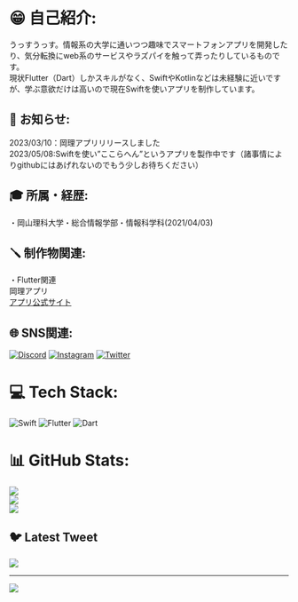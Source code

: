# 😁 自己紹介:
うっすうっす。情報系の大学に通いつつ趣味でスマートフォンアプリを開発したり、気分転換にweb系のサービスやラズパイを触って弄ったりしているものです。<br>
現状Flutter（Dart）しかスキルがなく、SwiftやKotlinなどは未経験に近いですが、学ぶ意欲だけは高いので現在Swiftを使いアプリを制作しています。



## 📢 お知らせ:
2023/03/10：岡理アプリリリースしました<br>
2023/05/08:Swiftを使い”ここらへん”というアプリを製作中です（諸事情によりgithubにはあげれないのでもう少しお待ちください）



## 🎓 所属・経歴:
・岡山理科大学・総合情報学部・情報科学科(2021/04/03)



## 🪛 制作物関連:
・Flutter関連<br>
岡理アプリ<br>
[アプリ公式サイト](https://ous-unoffical-app.studio.site/)



## 🌐 SNS関連:
[![Discord](https://img.shields.io/badge/Discord-%237289DA.svg?logo=discord&logoColor=white)](https://discord.gg/Gadgelogger#4120) [![Instagram](https://img.shields.io/badge/Instagram-%23E4405F.svg?logo=Instagram&logoColor=white)](https://instagram.com/gadgelogger0314) [![Twitter](https://img.shields.io/badge/Twitter-%231DA1F2.svg?logo=Twitter&logoColor=white)](https://twitter.com/gadgelogger) 

# 💻 Tech Stack:
![Swift](https://img.shields.io/badge/swift-F54A2A?style=for-the-badge&logo=swift&logoColor=white) ![Flutter](https://img.shields.io/badge/Flutter-%2302569B.svg?style=for-the-badge&logo=Flutter&logoColor=white) ![Dart](https://img.shields.io/badge/dart-%230175C2.svg?style=for-the-badge&logo=dart&logoColor=white)
# 📊 GitHub Stats:
![](https://github-readme-stats.vercel.app/api?username=gadgelogger&theme=swift&hide_border=false&include_all_commits=false&count_private=false)<br/>
![](https://github-readme-streak-stats.herokuapp.com/?user=gadgelogger&theme=swift&hide_border=false)<br/>
![](https://github-readme-stats.vercel.app/api/top-langs/?username=gadgelogger&theme=swift&hide_border=false&include_all_commits=false&count_private=false&layout=compact)

## 🐦 Latest Tweet
[![](https://gtce.itsvg.in/api?username=gadgelogger)](https://github.com/VishwaGauravIn/github-twitter-card-embed)

---
[![](https://visitcount.itsvg.in/api?id=gadgelogger&icon=0&color=0)](https://visitcount.itsvg.in)

<!-- Proudly created with GPRM ( https://gprm.itsvg.in ) -->
